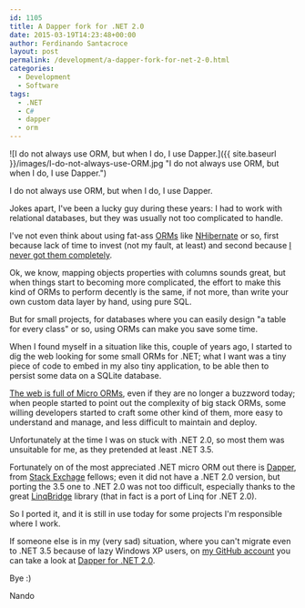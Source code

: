 ```yaml
---
id: 1105
title: A Dapper fork for .NET 2.0
date: 2015-03-19T14:23:48+00:00
author: Ferdinando Santacroce
layout: post
permalink: /development/a-dapper-fork-for-net-2-0.html
categories:
  - Development
  - Software
tags:
  - .NET
  - C#
  - dapper
  - orm
---
```

![I do not always use ORM, but when I do, I use Dapper.]({{ site.baseurl }}/images/I-do-not-always-use-ORM.jpg "I do not always use ORM, but when I do, I use Dapper.")  

I do not always use ORM, but when I do, I use Dapper.

<!--more-->

Jokes apart, I've been a lucky guy during these years: I had to work with relational databases, but they was usually not too complicated to handle.
  
I've not even think about using fat-ass <a title="Object-relational mapping from Wikipedia" href="http://en.wikipedia.org/wiki/Object-relational_mapping" target="_blank">ORMs</a> like <a title="NHibernate" href="http://nhibernate.info/" target="_blank">NHibernate</a> or so, first because lack of time to invest (not my fault, at least) and second because <a title="Object-relational impedance mismatch" href="http://en.wikipedia.org/wiki/Object-relational_impedance_mismatch" target="_blank">I never got them completely</a>.
  
Ok, we know, mapping objects properties with columns sounds great, but when things start to becoming more complicated, the effort to make this kind of ORMs to perform decently is the same, if not more, than write your own custom data layer by hand, using pure SQL.

But for small projects, for databases where you can easily design "a table for every class" or so, using ORMs can make you save some time.
  
When I found myself in a situation like this, couple of years ago, I started to dig the web looking for some small ORMs for .NET; what I want was a tiny piece of code to embed in my also tiny application, to be able then to persist some data on a SQLite database.
  
<a title="The Sorry State of .NET ORMs" href="http://www.codeguru.com/columns/dotnet/the-sorry-state-of-.net-orms.html" target="_blank">The web is full of Micro ORMs</a>, even if they are no longer a buzzword today; when people started to point out the complexity of big stack ORMs, some willing developers started to craft some other kind of them, more easy to understand and manage, and less difficult to maintain and deploy.
  
Unfortunately at the time I was on stuck with .NET 2.0, so most them was unsuitable for me, as they pretended at least .NET 3.5.

Fortunately on of the most appreciated .NET micro ORM out there is <a title="Dapper from StackExchange" href="https://github.com/StackExchange/dapper-dot-net" target="_blank">Dapper</a>, from <a title="Stack Exchange" href="http://stackexchange.com/" target="_blank">Stack Exchage</a> fellows; even it did not have a .NET 2.0 version, but porting the 3.5 one to .NET 2.0 was not too difficult, especially thanks to the great <a title="LinqBridge" href="https://code.google.com/p/linqbridge/" target="_blank">LinqBridge</a> library (that in fact is a port of Linq for .NET 2.0).

So I ported it, and it is still in use today for some projects I'm responsible where I work.
  
If someone else is in my (very sad) situation, where you can't migrate even to .NET 3.5 because of lazy Windows XP users, on <a title="Ferdinando Santacroce on GitHub" href="https://github.com/jesuswasrasta" target="_blank">my GitHub account</a> you can take a look at <a title="Dapper for .NET 2.0" href="https://github.com/jesuswasrasta/dapper-dot-net/tree/net-20" target="_blank">Dapper for .NET 2.0</a>.

Bye :)
  
Nando